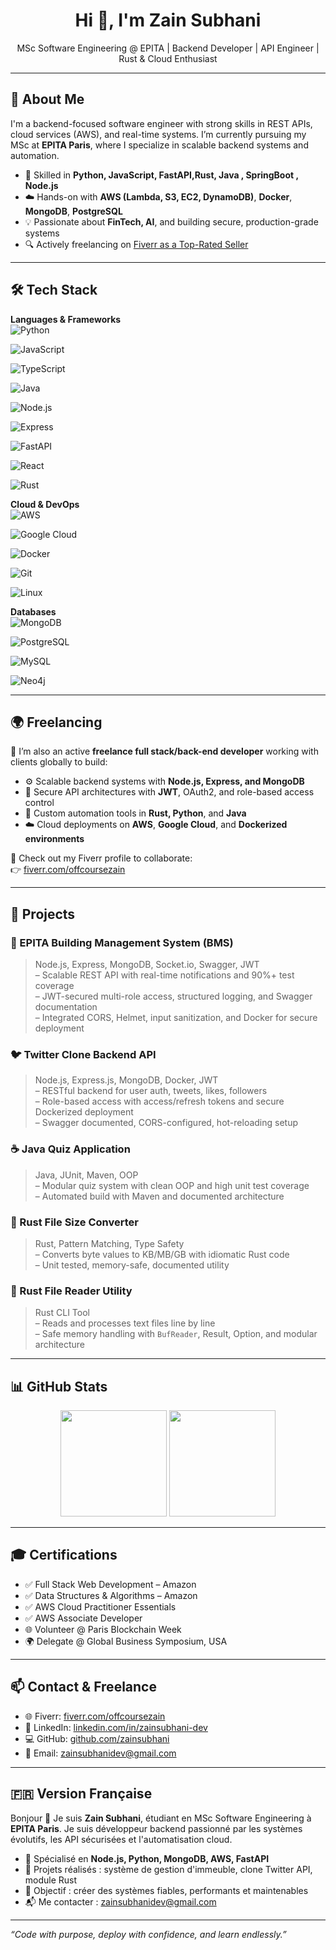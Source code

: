 <!-- Banner -->
<p align="center">
</p>

<h1 align="center">Hi 👋, I'm Zain Subhani</h1>
<p align="center">
  MSc Software Engineering @ EPITA | Backend Developer | API Engineer | Rust & Cloud Enthusiast
</p>

---

## 🧠 About Me

I'm a backend-focused software engineer with strong skills in REST APIs, cloud services (AWS), and real-time systems. I’m currently pursuing my MSc at **EPITA Paris**, where I specialize in scalable backend systems and automation.

- 🔧 Skilled in **Python, JavaScript, FastAPI,Rust, Java , SpringBoot , Node.js**
- ☁️ Hands-on with **AWS (Lambda, S3, EC2, DynamoDB)**, **Docker**, **MongoDB**, **PostgreSQL**
- 💡 Passionate about **FinTech, AI**, and building secure, production-grade systems
- 🔍 Actively freelancing on [Fiverr as a Top-Rated Seller](https://www.fiverr.com/sellers/offcoursezain/edit)

---

## 🛠️ Tech Stack

**Languages & Frameworks**  
![Python](https://img.shields.io/badge/-Python-3776AB?style=flat&logo=python&logoColor=white)

![JavaScript](https://img.shields.io/badge/-JavaScript-F7DF1E?style=flat&logo=javascript&logoColor=black)

![TypeScript](https://img.shields.io/badge/-TypeScript-3178C6?style=flat&logo=typescript&logoColor=white)

![Java](https://img.shields.io/badge/-Java-007396?style=flat&logo=java&logoColor=white)

![Node.js](https://img.shields.io/badge/-Node.js-339933?style=flat&logo=node.js&logoColor=white)

![Express](https://img.shields.io/badge/-Express.js-000000?style=flat&logo=express&logoColor=white)

![FastAPI](https://img.shields.io/badge/-FastAPI-009688?style=flat&logo=fastapi&logoColor=white)

![React](https://img.shields.io/badge/-React-20232A?style=flat&logo=react&logoColor=61DAFB)

![Rust](https://img.shields.io/badge/-Rust-000000?style=flat&logo=rust&logoColor=white)

**Cloud & DevOps**  
![AWS](https://img.shields.io/badge/-AWS-232F3E?style=flat&logo=amazonaws&logoColor=white)

![Google Cloud](https://img.shields.io/badge/-Google%20Cloud-4285F4?style=flat&logo=googlecloud&logoColor=white)

![Docker](https://img.shields.io/badge/-Docker-2496ED?style=flat&logo=docker&logoColor=white)

![Git](https://img.shields.io/badge/-Git-F05032?style=flat&logo=git&logoColor=white)

![Linux](https://img.shields.io/badge/-Linux-FCC624?style=flat&logo=linux&logoColor=black)

**Databases**  
![MongoDB](https://img.shields.io/badge/-MongoDB-47A248?style=flat&logo=mongodb&logoColor=white)

![PostgreSQL](https://img.shields.io/badge/-PostgreSQL-336791?style=flat&logo=postgresql&logoColor=white)

![MySQL](https://img.shields.io/badge/-MySQL-00758F?style=flat&logo=mysql&logoColor=white)

![Neo4j](https://img.shields.io/badge/-Neo4j-008CC1?style=flat&logo=neo4j&logoColor=white)

---

## 🌍 Freelancing

🚀 I’m also an active **freelance full stack/back-end developer** working with clients globally to build:

- ⚙️ Scalable backend systems with **Node.js, Express, and MongoDB**
- 🔐 Secure API architectures with **JWT**, OAuth2, and role-based access control
- 🧩 Custom automation tools in **Rust, Python**, and **Java**
- ☁️ Cloud deployments on **AWS**, **Google Cloud**, and **Dockerized environments**

🧾 Check out my Fiverr profile to collaborate:  
👉 [fiverr.com/offcoursezain](https://www.fiverr.com/sellers/offcoursezain/edit)

---

## 🔨 Projects

### 🧱 EPITA Building Management System (BMS)

> Node.js, Express, MongoDB, Socket.io, Swagger, JWT  
> – Scalable REST API with real-time notifications and 90%+ test coverage  
> – JWT-secured multi-role access, structured logging, and Swagger documentation  
> – Integrated CORS, Helmet, input sanitization, and Docker for secure deployment

### 🐦 Twitter Clone Backend API

> Node.js, Express.js, MongoDB, Docker, JWT  
> – RESTful backend for user auth, tweets, likes, followers  
> – Role-based access with access/refresh tokens and secure Dockerized deployment  
> – Swagger documented, CORS-configured, hot-reloading setup

### ☕ Java Quiz Application

> Java, JUnit, Maven, OOP  
> – Modular quiz system with clean OOP and high unit test coverage  
> – Automated build with Maven and documented architecture

### 🦀 Rust File Size Converter

> Rust, Pattern Matching, Type Safety  
> – Converts byte values to KB/MB/GB with idiomatic Rust code  
> – Unit tested, memory-safe, documented utility

### 📄 Rust File Reader Utility

> Rust CLI Tool  
> – Reads and processes text files line by line  
> – Safe memory handling with `BufReader`, Result, Option, and modular architecture

---

## 📊 GitHub Stats

<p align="center">
  <img src="https://github-readme-stats.vercel.app/api?username=zainsubhani&show_icons=true&theme=tokyonight" height="170" />
  <img src="https://github-readme-stats.vercel.app/api/top-langs/?username=zainsubhani&layout=compact&theme=tokyonight" height="170" />
</p>

---

## 🎓 Certifications

- ✅ Full Stack Web Development – Amazon
- ✅ Data Structures & Algorithms – Amazon
- ✅ AWS Cloud Practitioner Essentials
- ✅ AWS Associate Developer
- 🌐 Volunteer @ Paris Blockchain Week
- 🌍 Delegate @ Global Business Symposium, USA

---

## 📫 Contact & Freelance

- 🌐 Fiverr: [fiverr.com/offcoursezain](https://www.fiverr.com/sellers/offcoursezain/edit)
- 💼 LinkedIn: [linkedin.com/in/zainsubhani-dev](https://www.linkedin.com/in/zainsubhani-dev)
- 💻 GitHub: [github.com/zainsubhani](https://github.com/zainsubhani)
- 📧 Email: [zainsubhanidev@gmail.com](mailto:zainsubhanidev@gmail.com)

---

## 🇫🇷 Version Française

Bonjour 👋 Je suis **Zain Subhani**, étudiant en MSc Software Engineering à **EPITA Paris**. Je suis développeur backend passionné par les systèmes évolutifs, les API sécurisées et l'automatisation cloud.

- 🔧 Spécialisé en **Node.js, Python, MongoDB, AWS, FastAPI**
- 🧱 Projets réalisés : système de gestion d'immeuble, clone Twitter API, module Rust
- 🎯 Objectif : créer des systèmes fiables, performants et maintenables
- 📬 Me contacter : [zainsubhanidev@gmail.com](mailto:zainsubhanidev@gmail.com)

---

_“Code with purpose, deploy with confidence, and learn endlessly.”_
